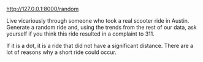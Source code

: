 http://127.0.0.1:8000/random

Live vicariously through someone who took a real scooter ride in Austin. Generate a random ride and, using the trends from the rest of our data, ask yourself if you think this ride resulted in a complaint to 311.

If it is a dot, it is a ride that did not have a significant distance. There are a lot of reasons why a short ride could occur. 